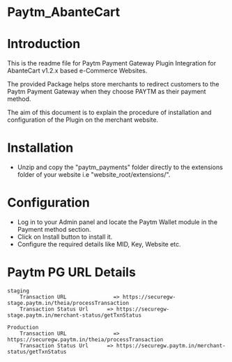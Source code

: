 # Paytm_AbanteCart
# Introduction

This is the readme file for Paytm Payment Gateway Plugin Integration for AbanteCart v1.2.x based e-Commerce Websites. 

The provided Package helps store merchants to redirect customers to the Paytm Payment Gateway when they choose PAYTM as their payment method. 

The aim of this document is to explain the procedure of installation and configuration of the Plugin on the merchant website.

# Installation
- Unzip and copy the "paytm_payments" folder directly to the extensions folder of your website i.e "website_root/extensions/".


# Configuration
- Log in to your Admin panel and locate the Paytm Wallet module in the Payment method section.
- Click on Install button to install it.
- Configure the required details like MID, Key, Website etc.

# Paytm PG URL Details
	staging	
		Transaction URL 		      => https://securegw-stage.paytm.in/theia/processTransaction
		Transaction Status Url 		=> https://securegw-stage.paytm.in/merchant-status/getTxnStatus

	Production
		Transaction URL 		      => https://securegw.paytm.in/theia/processTransaction
		Transaction Status Url 		=> https://securegw.paytm.in/merchant-status/getTxnStatus

